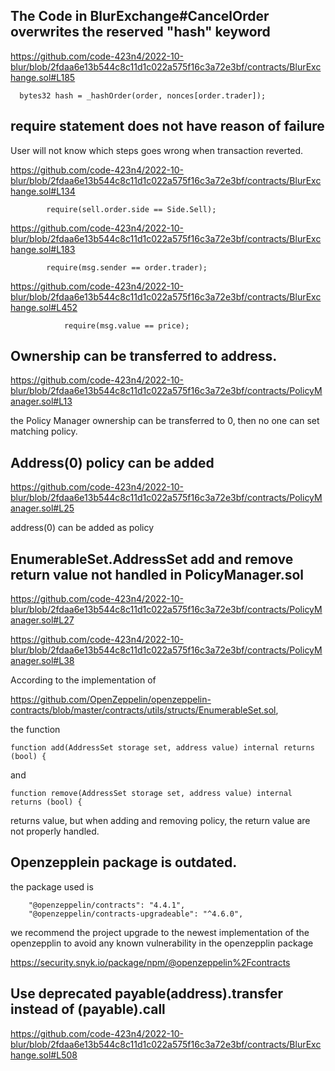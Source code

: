 ## The Code in BlurExchange#CancelOrder overwrites the reserved "hash" keyword

https://github.com/code-423n4/2022-10-blur/blob/2fdaa6e13b544c8c11d1c022a575f16c3a72e3bf/contracts/BlurExchange.sol#L185

```
  bytes32 hash = _hashOrder(order, nonces[order.trader]);
```

## require statement does not have reason of failure

User will not know which steps goes wrong when transaction reverted.


https://github.com/code-423n4/2022-10-blur/blob/2fdaa6e13b544c8c11d1c022a575f16c3a72e3bf/contracts/BlurExchange.sol#L134


```
        require(sell.order.side == Side.Sell);
```
            

https://github.com/code-423n4/2022-10-blur/blob/2fdaa6e13b544c8c11d1c022a575f16c3a72e3bf/contracts/BlurExchange.sol#L183


```
        require(msg.sender == order.trader);
```
            

https://github.com/code-423n4/2022-10-blur/blob/2fdaa6e13b544c8c11d1c022a575f16c3a72e3bf/contracts/BlurExchange.sol#L452


```
            require(msg.value == price);
```

## Ownership can be transferred to address.

https://github.com/code-423n4/2022-10-blur/blob/2fdaa6e13b544c8c11d1c022a575f16c3a72e3bf/contracts/PolicyManager.sol#L13

the Policy Manager ownership can be transferred to 0, then no one can set matching policy.

## Address(0) policy can be added

https://github.com/code-423n4/2022-10-blur/blob/2fdaa6e13b544c8c11d1c022a575f16c3a72e3bf/contracts/PolicyManager.sol#L25

address(0) can be added as policy

## EnumerableSet.AddressSet add and remove return value not handled in PolicyManager.sol

https://github.com/code-423n4/2022-10-blur/blob/2fdaa6e13b544c8c11d1c022a575f16c3a72e3bf/contracts/PolicyManager.sol#L27

https://github.com/code-423n4/2022-10-blur/blob/2fdaa6e13b544c8c11d1c022a575f16c3a72e3bf/contracts/PolicyManager.sol#L38

According to the implementation of 

https://github.com/OpenZeppelin/openzeppelin-contracts/blob/master/contracts/utils/structs/EnumerableSet.sol,

the function

```solidity
function add(AddressSet storage set, address value) internal returns (bool) {
```

and 

```solidity
function remove(AddressSet storage set, address value) internal returns (bool) {
```

returns value, but when adding and removing policy, the return value are not properly handled.

## Openzepplein package is outdated.

the package used is 

```solidity
    "@openzeppelin/contracts": "4.4.1",
    "@openzeppelin/contracts-upgradeable": "^4.6.0",
```

we recommend the project upgrade to the newest implementation of the openzepplin to avoid any known vulnerability in the openzepplin  package

https://security.snyk.io/package/npm/@openzeppelin%2Fcontracts

## Use deprecated payable(address).transfer instead of (payable).call

https://github.com/code-423n4/2022-10-blur/blob/2fdaa6e13b544c8c11d1c022a575f16c3a72e3bf/contracts/BlurExchange.sol#L508